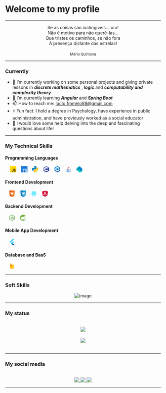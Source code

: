 # Welcome to my profile

----
<div align="center">Se as coisas são inatingíveis... ora!
<br>
Não é motivo para não querê-las...
<br>
Que tristes os caminhos, se não fora
<br>
A presença distante das estrelas!
<br><br>
<small>Mário Quintana</small>
</div>

----
### Currently

- 🔭 I’m currently working on some personal projects and giving private lessons in <i> <b>discrete mathematics</b> </i>, <i><b>logic</b></i> and <i><b>computability and complexity theory</b></i>
- 🌱 I’m currently learning <i><b> Angular </b></i> and <i><b> Spring Boot </b></i>
- 📫 How to reach me: <a> lucio.fmmelo88@gmail.com </a>
- ⚡ Fun fact: I hold a degree in Psychology, have experience in public administration, and have previously worked as a social educator
- 🤔 I would love some help delving into the deep and fascinating questions about life!

----
### My Technical Skills

#### Programming Languages

<div align="left">
    &nbsp;&nbsp;&nbsp; <img src="./icons/ProgrammingLanguages/javascript.svg" height="20px">
    &nbsp;&nbsp;&nbsp;<img src="./icons/ProgrammingLanguages/typescript.svg" height="20px">
    &nbsp;&nbsp;&nbsp;<img src="./icons/ProgrammingLanguages/python.svg" height="20px">
    &nbsp;&nbsp;&nbsp;<img src="./icons/ProgrammingLanguages/c.svg" height="20px">
    &nbsp;&nbsp;&nbsp;<img src="./icons/ProgrammingLanguages/cpp.svg" height="20px">
    &nbsp;&nbsp;&nbsp;<img src="./icons/ProgrammingLanguages/java.svg" height="20px">
    &nbsp;&nbsp;&nbsp;<img src="./icons/MobileAppDevelopment/dart.svg" height="20px">
</div>

#### Frontend Development

<div align="left">
    &nbsp;&nbsp;&nbsp;<img src="./icons/FrontendDevelopment/html.svg" height="20px">
    &nbsp;&nbsp;&nbsp;<img src="./icons/FrontendDevelopment/css.svg" height="20px">
    &nbsp;&nbsp;&nbsp;<img src="./icons/FrontendDevelopment/reactjs.svg" height="20px">
    &nbsp;&nbsp;&nbsp;<img src="./icons/FrontendDevelopment/angularjs.svg" height="20px">
</div>

#### Backend Development

<div align="left">
    &nbsp;&nbsp;&nbsp;<img src="./icons/BackendDevelopment/nodejs.svg" height="20px">
    &nbsp;&nbsp;&nbsp;<img src="./icons/BackendDevelopment/spring.svg" height="20px">
</div>

#### Mobile App Development

<div align="left">
    &nbsp;&nbsp;&nbsp;<img src="./icons/MobileAppDevelopment/flutter.svg" height="20px">
</div>

#### Database and BaaS

<div align="left">
    &nbsp;&nbsp;&nbsp;<img src="./icons/Database/firebase.svg" height="20px">
</div>

----
### Soft Skills

<div align="center">
    
![image](https://github.com/luciofmmelo/luciofmmelo/assets/137941451/c265d936-257d-44ba-ba52-f6b6dda57b19)

</div>

----
### My status

<!--  -->
<br>

<div align="center">
    <img height="180em" src="https://github-readme-stats.vercel.app/api?username=luciofmmelo&show_icons=true&theme=dark&include_all_commits=true&count_private=true"/>
</div>
<br>
<div align="center">
    <img height="180em" src="https://github-readme-stats.vercel.app/api/top-langs/?username=luciofmmelo&layout=compact&langs_count=7&theme=dark"/>
</div>

<br>

----
### My social media

<!--  -->
<br>

<div align="center">
    <a href="https://youtube.com/luciomelo2897" target="_blank">
        <img src="https://img.shields.io/badge/YouTube-FF0000?style=for-the-badges&logo=youtube&logoColor=white" target="_blank">
    </a>
     <a href="https://instagram.com/_kharta_" target="_blank">
        <img src="https://img.shields.io/badge/Instagram-%23E5505F?style=for-the-badges&logo=instagram&logoColor=white" target="_blank">
    </a>
     <a href="https://linkedin.com/in/luciofmmelo" target="_blank">
        <img src="https://img.shields.io/badge/LinkedIn-%231177B5?style=for-the-badges&logo=linkedin&logoColor=white" target="_blank">
    </a>

</div>

----
